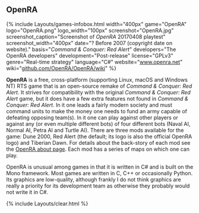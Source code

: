 ## OpenRA
{% include Layouts/games-infobox.html width="400px" game="OpenRA" logo="OpenRA.png" logo_width="100px" screenshot="OpenRA.jpg" screenshot_caption="Screenshot of <i>OpenRA</i> 20170408 playtest" screenshot_width="400px" date="? Before 2007 (copyright date on website)." basis="<i>Command & Conquer: Red Alert</i>" developers="The OpenRA developers" development="Post-release" license="GPLv3" genre="Real-time strategy" language="C#" website="<a href='http://www.openra.net/' link='_blank'>www.openra.net</a>" wiki="<a href='https://github.com/OpenRA/OpenRA/wiki' link='_blank'>github.com/OpenRA/OpenRA/wiki</a>" %}

**OpenRA** is a free, cross-platform (supporting Linux, macOS and Windows NT) RTS game that is an open-source remake of <i>Command & Conquer: Red Alert</i>. It strives for compatibility with the original <i>Command & Conquer: Red Alert</i> game, but it does have a few extra features not found in <i>Command & Conquer: Red Alert</i>. In it one leads a fairly modern society and must command units to make the money one needs to fund an army capable of defeating opposing team(s). In it one can play against other players or against any (or even multiple different bots) of four different bots (Naval AI, Normal AI, Petra AI and Turtle AI). There are three mods available for the game: Dune 2000, Red Alert (the default; its logo is also the official OpenRA logo) and Tiberian Dawn. For details about the back-story of each mod see the [OpenRA about page](http://www.openra.net/about/). Each mod has a series of maps on which one can play. 

OpenRA is unusual among games in that it is written in C# and is built on the Mono framework. Most games are written in C, C++ or occasionally Python. Its graphics are low-quality, although frankly I do not think graphics are really a priority for its development team as otherwise they probably would not write it in C#.

{% include Layouts/clear.html %}
